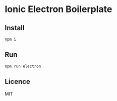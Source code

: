 # Ionic Electron Boilerplate

## Install

```
npm i
```

## Run

```
npm run electron
```

## Licence

MIT